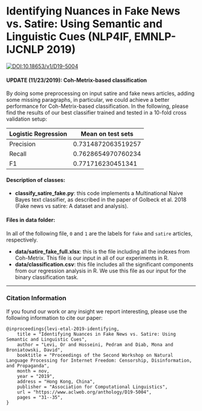 # Identifying Nuances in Fake News vs. Satire: Using Semantic and Linguistic Cues (NLP4IF, EMNLP-IJCNLP 2019)

[![DOI:10.18653/v1/D19-5004](https://zenodo.org/badge/DOI/10.18653/v1/D19-5004.svg)](https://doi.org/10.18653/v1/D19-5004)

#### UPDATE (11/23/2019): Coh-Metrix-based classification
By doing some preprocessing on input satire and fake news articles, adding some missing paragraphs, in particular, we could achieve a better performance for Coh-Metrix-based classification. In the following, please find the results of our best classifier trained and tested in a 10-fold cross validation setup:

| Logistic Regression  | Mean on test sets |
| ------------- | ------------- |
| Precision | 0.7314872063519257  |
| Recall | 0.7628654970760234  |
| F1 | 0.771716230451341 |



#### Description of classes:
* **classify_satire_fake.py**: this code implements a Multinational Naive Bayes text classifier, as described in the paper of Golbeck et al. 2018 (Fake news vs satire: A dataset and analysis).

#### Files in data folder:
In all of the following file, `0` and `1` are the labels for `fake` and `satire` articles, respectively.

* **data/satire_fake_full.xlsx**: this is the file including all the indexes from Coh-Metrix. This file is our input in all of our experiments in R.
* **data/classification.csv**: this file includes all the significant components from our regression analysis in R. We use this file as our input for the binary classification task.

---
### Citation Information
If you found our work or any insight we report interesting, please use the following information to cite our paper:

```
@inproceedings{levi-etal-2019-identifying,
    title = "Identifying Nuances in Fake News vs. Satire: Using Semantic and Linguistic Cues",
    author = "Levi, Or and Hosseini, Pedram and Diab, Mona and Broniatowski, David",
    booktitle = "Proceedings of the Second Workshop on Natural Language Processing for Internet Freedom: Censorship, Disinformation, and Propaganda",
    month = nov,
    year = "2019",
    address = "Hong Kong, China",
    publisher = "Association for Computational Linguistics",
    url = "https://www.aclweb.org/anthology/D19-5004",
    pages = "31--35",
}
```
